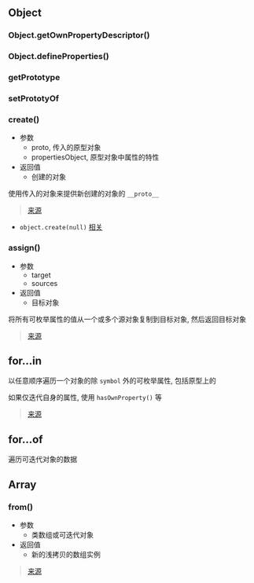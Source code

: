 ## Object

### Object.getOwnPropertyDescriptor()

### Object.defineProperties()

### getPrototype

### setPrototyOf

### create()

- 参数
  - proto, 传入的原型对象
  - propertiesObject, 原型对象中属性的特性
- 返回值
  - 创建的对象

使用传入的对象来提供新创建的对象的 `__proto__`

> [来源](https://developer.mozilla.org/zh-CN/docs/Web/JavaScript/Reference/Global_Objects/Object/create)

- `object.create(null)` [相关](https://juejin.im/post/5acd8ced6fb9a028d444ee4e)

### assign()

- 参数
  - target
  - sources
- 返回值
  - 目标对象

将所有可枚举属性的值从一个或多个源对象复制到目标对象, 然后返回目标对象

> [来源](https://developer.mozilla.org/zh-CN/docs/Web/JavaScript/Reference/Global_Objects/Object/assign)

## for...in

以任意顺序遍历一个对象的除 `symbol` 外的可枚举属性, 包括原型上的

如果仅迭代自身的属性, 使用 `hasOwnProperty()` 等

> [来源](https://developer.mozilla.org/zh-CN/docs/Web/JavaScript/Reference/Statements/for...in)

## for...of

遍历可迭代对象的数据

## Array

### from()

- 参数
  - 类数组或可迭代对象
- 返回值
  - 新的浅拷贝的数组实例

> [来源](https://developer.mozilla.org/zh-CN/docs/Web/JavaScript/Reference/Global_Objects/Array/from)

